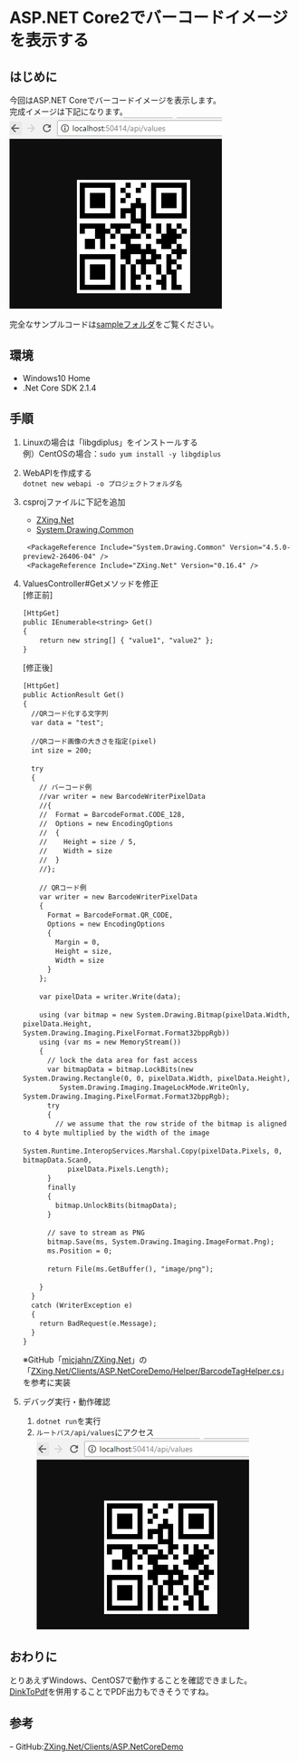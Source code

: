 # ASP.NET Core2でバーコードイメージを表示する

## はじめに
今回はASP.NET Coreでバーコードイメージを表示します。  
完成イメージは下記になります。  
![完成イメージ](runimage.png) 

完全なサンプルコードは[sampleフォルダ](https://github.com/kazenetu/blog-reports/tree/master/reports/21-barcodeDotNetCore/sample)をご覧ください。

## 環境
- Windows10 Home  
- .Net Core SDK 2.1.4

## 手順
1. Linuxの場合は「libgdiplus」をインストールする  
   例）CentOSの場合：```sudo yum install -y libgdiplus```
1. WebAPIを作成する  
   ```dotnet new webapi -o プロジェクトフォルダ名```
1. csprojファイルに下記を追加
   - [ZXing.Net](https://www.nuget.org/packages/ZXing.Net/)
   - [System.Drawing.Common](https://www.nuget.org/packages/System.Drawing.Common/4.5.0-preview2-26406-04)
   ```
    <PackageReference Include="System.Drawing.Common" Version="4.5.0-preview2-26406-04" />
    <PackageReference Include="ZXing.Net" Version="0.16.4" />
   ```
1. ValuesController#Getメソッドを修正  
    [修正前]
    ```
    [HttpGet]
    public IEnumerable<string> Get()
    {
        return new string[] { "value1", "value2" };
    }
    ```  
      
    [修正後]
    ```
    [HttpGet]
    public ActionResult Get()
    {
      //QRコード化する文字列
      var data = "test";

      //QRコード画像の大きさを指定(pixel)
      int size = 200;

      try
      {
        // バーコード例
        //var writer = new BarcodeWriterPixelData
        //{
        //  Format = BarcodeFormat.CODE_128,
        //  Options = new EncodingOptions
        //  {
        //    Height = size / 5,
        //    Width = size
        //  }
        //};

        // QRコード例
        var writer = new BarcodeWriterPixelData
        {
          Format = BarcodeFormat.QR_CODE,
          Options = new EncodingOptions
          {
            Margin = 0,
            Height = size,
            Width = size
          }
        };

        var pixelData = writer.Write(data);

        using (var bitmap = new System.Drawing.Bitmap(pixelData.Width, pixelData.Height, System.Drawing.Imaging.PixelFormat.Format32bppRgb))
        using (var ms = new MemoryStream())
        {
          // lock the data area for fast access
          var bitmapData = bitmap.LockBits(new System.Drawing.Rectangle(0, 0, pixelData.Width, pixelData.Height),
             System.Drawing.Imaging.ImageLockMode.WriteOnly, System.Drawing.Imaging.PixelFormat.Format32bppRgb);
          try
          {
            // we assume that the row stride of the bitmap is aligned to 4 byte multiplied by the width of the image
            System.Runtime.InteropServices.Marshal.Copy(pixelData.Pixels, 0, bitmapData.Scan0,
               pixelData.Pixels.Length);
          }
          finally
          {
            bitmap.UnlockBits(bitmapData);
          }

          // save to stream as PNG
          bitmap.Save(ms, System.Drawing.Imaging.ImageFormat.Png);
          ms.Position = 0;

          return File(ms.GetBuffer(), "image/png");

        }
      }
      catch (WriterException e)
      {
        return BadRequest(e.Message);
      }
    }
    ```
    ※GitHub「[micjahn/ZXing.Net](https://github.com/micjahn/ZXing.Net/)」の「[ZXing.Net/Clients/ASP.NetCoreDemo/Helper/BarcodeTagHelper.cs](https://github.com/micjahn/ZXing.Net/blob/master/Clients/ASP.NetCoreDemo/Helper/BarcodeTagHelper.cs#L86-L127)」を参考に実装
1. デバッグ実行・動作確認  
   1. ```dotnet run```を実行  
   1. ```ルートパス/api/values```にアクセス  
   ![完成イメージ](runimage.png) 

## おわりに
とりあえずWindows、CentOS7で動作することを確認できました。  
[DinkToPdf](https://www.nuget.org/packages/DinkToPdf/)を併用することでPDF出力もできそうですね。

## 参考
ｰ GitHub:[ZXing.Net/Clients/ASP.NetCoreDemo](https://github.com/micjahn/ZXing.Net/blob/master/Clients/ASP.NetCoreDemo)